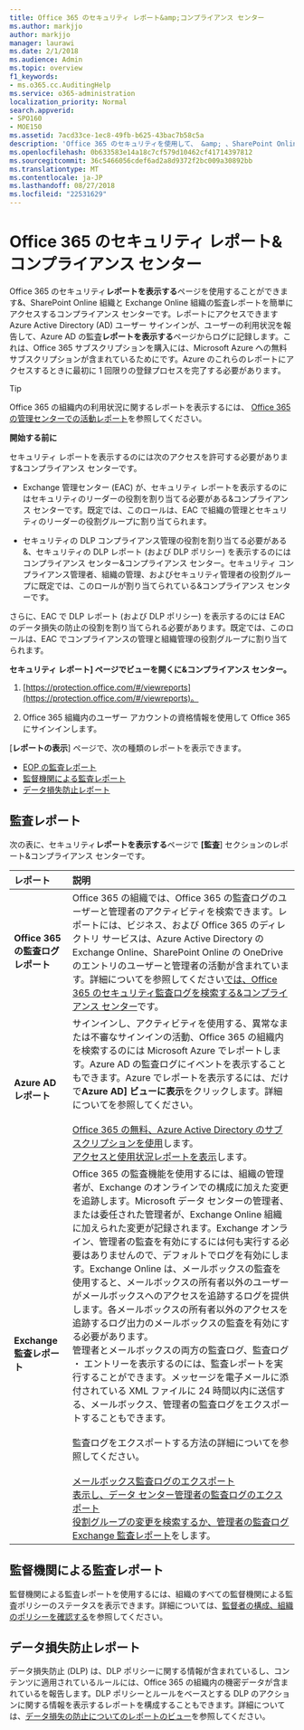 ```yaml
---
title: Office 365 のセキュリティ レポート&amp;コンプライアンス センター
ms.author: markjjo
author: markjjo
manager: laurawi
ms.date: 2/1/2018
ms.audience: Admin
ms.topic: overview
f1_keywords:
- ms.o365.cc.AuditingHelp
ms.service: o365-administration
localization_priority: Normal
search.appverid:
- SPO160
- MOE150
ms.assetid: 7acd33ce-1ec8-49fb-b625-43bac7b58c5a
description: 'Office 365 のセキュリティを使用して、 &amp; 、SharePoint Online および Exchange オンライン組織のさまざまなレポートを取得するのにはコンプライアンスの中心と Azure Active Directory を報告します。  '
ms.openlocfilehash: 0b633583e14a18c7cf579d10462cf41714397812
ms.sourcegitcommit: 36c5466056cdef6ad2a8d9372f2bc009a30892bb
ms.translationtype: MT
ms.contentlocale: ja-JP
ms.lasthandoff: 08/27/2018
ms.locfileid: "22531629"
---
```

# <a name="reports-in-the-office-365-security-amp-compliance-center"></a>Office 365 のセキュリティ レポート&amp;コンプライアンス センター

Office 365 のセキュリティ**レポートを表示する**ページを使用することができます&amp;、SharePoint Online 組織と Exchange Online 組織の監査レポートを簡単にアクセスするコンプライアンス センターです。レポートにアクセスできます Azure Active Directory (AD) ユーザー サインインが、ユーザーの利用状況を報告して、Azure AD の監査**レポートを表示する**ページからログに記録します。これは、Office 365 サブスクリプションを購入には、Microsoft Azure への無料サブスクリプションが含まれているためにです。Azure のこれらのレポートにアクセスするときに最初に 1 回限りの登録プロセスを完了する必要があります。 
  
> [!TIP]
> Office 365 の組織内の利用状況に関するレポートを表示するには、 [Office 365 の管理センターでの活動レポート](https://support.office.com/article/0d6dfb17-8582-4172-a9a9-aed798150263)を参照してください。 
  
 **開始する前に**
  
セキュリティ レポートを表示するのには次のアクセスを許可する必要があります&amp;コンプライアンス センターです。
  
- Exchange 管理センター (EAC) が、セキュリティ レポートを表示するのにはセキュリティのリーダーの役割を割り当てる必要がある&amp;コンプライアンス センターです。既定では、このロールは、EAC で組織の管理とセキュリティのリーダーの役割グループに割り当てられます。
    
- セキュリティの DLP コンプライアンス管理の役割を割り当てる必要がある&amp;、セキュリティの DLP レポート (および DLP ポリシー) を表示するのにはコンプライアンス センター&amp;コンプライアンス センター。セキュリティ コンプライアンス管理者、組織の管理、およびセキュリティ管理者の役割グループに既定では、このロールが割り当てられている&amp;コンプライアンス センターです。
    
さらに、EAC で DLP レポート (および DLP ポリシー) を表示するのには EAC のデータ損失の防止の役割を割り当てられる必要があります。既定では、このロールは、EAC でコンプライアンスの管理と組織管理の役割グループに割り当てられます。
  
 **セキュリティ レポート] ページでビューを開くに&amp;コンプライアンス センター。**
  
1. [https://protection.office.com/#/viewreports](https://protection.office.com/#/viewreports)。
    
2. Office 365 組織内のユーザー アカウントの資格情報を使用して Office 365 にサインインします。
    
[**レポートの表示**] ページで、次の種類のレポートを表示できます。 
  
- [EOP の監査レポート](#auditing-reports)
- [監督機関による監査レポート](#supervisory-review-report)
- [データ損失防止レポート](#data-loss-prevention-reports)
    
## <a name="auditing-reports"></a>監査レポート

次の表に、セキュリティ**レポートを表示する**ページで **[監査**] セクションのレポート&amp;コンプライアンス センターです。 
  
|**レポート**|**説明**|
|:-----|:-----|
|**Office 365 の監査ログ レポート** <br/> |Office 365 の組織では、Office 365 の監査ログのユーザーと管理者のアクティビティを検索できます。レポートには、ビジネス、および Office 365 のディレクトリ サービスは、Azure Active Directory の Exchange Online、SharePoint Online の OneDrive のエントリのユーザーと管理者の活動が含まれています。詳細についてを参照してください[では、Office 365 のセキュリティ監査ログを検索する&amp;コンプライアンス センター](search-the-audit-log-in-security-and-compliance.md)です。<br/> |
|**Azure AD レポート** <br/> |サインインし、アクティビティを使用する、異常なまたは不審なサインインの活動、Office 365 の組織内を検索するのには Microsoft Azure でレポートします。Azure AD の監査ログにイベントを表示することもできます。Azure でレポートを表示するには、だけで**Azure AD] ビューに表示**をクリックします。詳細についてを参照してください。<br/><br/>[Office 365 の無料、Azure Active Directory のサブスクリプションを使用](use-your-free-azure-ad-subscription-in-office-365.md)します。 <br/> [アクセスと使用状況レポートを表示](http://go.microsoft.com/fwlink/p/?LinkId=506902)します。  <br/> |
|**Exchange 監査レポート** <br/> | Office 365 の監査機能を使用するには、組織の管理者が、Exchange のオンラインでの構成に加えた変更を追跡します。Microsoft データ センターの管理者、または委任された管理者が、Exchange Online 組織に加えられた変更が記録されます。Exchange オンライン、管理者の監査を有効にするには何も実行する必要はありませんので、デフォルトでログを有効にします。Exchange Online は、メールボックスの監査を使用すると、メールボックスの所有者以外のユーザーがメールボックスへのアクセスを追跡するログを提供します。各メールボックスの所有者以外のアクセスを追跡するログ出力のメールボックスの監査を有効にする必要があります。<br/>  管理者とメールボックスの両方の監査ログ、監査ログ ・ エントリーを表示するのには、監査レポートを実行することができます。メッセージを電子メールに添付されている XML ファイルに 24 時間以内に送信する、メールボックス、管理者の監査ログをエクスポートすることもできます。<br/><br/>監査ログをエクスポートする方法の詳細についてを参照してください。  <br/><br/> [メールボックス監査ログのエクスポート](http://go.microsoft.com/fwlink/p/?LinkID=404104) <br/> [表示し、データ センター管理者の監査ログのエクスポート](http://go.microsoft.com/fwlink/p/?LinkId=404109) <br/> [役割グループの変更を検索するか、管理者の監査ログ](http://go.microsoft.com/fwlink/p/?LinkId=404105) <br/>   [Exchange 監査レポート](http://go.microsoft.com/fwlink/p/?LinkID=395232)をします。  <br/> |
   
## <a name="supervisory-review-report"></a>監督機関による監査レポート

監督機関による監査レポートを使用するには、組織のすべての監督機関による監査ポリシーのステータスを表示できます。詳細については、[監督者の構成、組織のポリシーを確認する](configure-supervision-policies.md)を参照してください。
  
## <a name="data-loss-prevention-reports"></a>データ損失防止レポート

データ損失防止 (DLP) は、DLP ポリシーに関する情報が含まれているし、コンテンツに適用されているルールには、Office 365 の組織内の機密データが含まれているを報告します。DLP ポリシーとルールをベースとする DLP のアクションに関する情報を表示するレポートを構成することもできます。詳細については、[データ損失の防止についてのレポートのビュー](view-the-dlp-reports.md)を参照してください。
